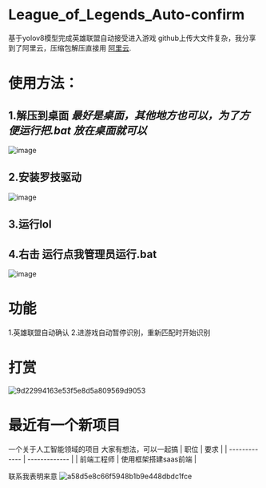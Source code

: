 # League_of_Legends_Auto-confirm
基于yolov8模型完成英雄联盟自动接受进入游戏
github上传大文件复杂，我分享到了阿里云，压缩包解压直接用
[阿里云](https://pages.github.com/).
# 使用方法：
## 1.解压到桌面 *最好是桌面，其他地方也可以，为了方便运行把.bat 放在桌面就可以*
![image](https://github.com/kkive/League_of_Legends_Auto-confirm/assets/51246778/238f7602-d05d-47e9-9b83-dd3394397ad5)
## 2.安装罗技驱动
![image](https://github.com/kkive/League_of_Legends_Auto-confirm/assets/51246778/cf0ac401-de85-407a-968a-f372554137a2)
## 3.运行lol
## 4.右击 **运行点我管理员运行.bat**
![image](https://github.com/kkive/League_of_Legends_Auto-confirm/assets/51246778/a84df6f5-4c86-40a0-9a1f-9a57e37fb1a4)


# 功能
1.英雄联盟自动确认
2.进游戏自动暂停识别，重新匹配时开始识别

# 打赏
![9d22994163e53f5e8d5a809569d9053](https://github.com/kkive/League_of_Legends_Auto-confirm/assets/51246778/043b94e9-4226-46fc-a67d-45649b3d9fb4)

# 最近有一个新项目
一个关于人工智能领域的项目
大家有想法，可以一起搞
| 职位  | 要求 |
| ------------- | ------------- |
| 前端工程师  | 使用框架搭建saas前端  |


联系我表明来意
![a58d5e8c66f5948b1b9e448dbdc1fce](https://github.com/kkive/League_of_Legends_Auto-confirm/assets/51246778/8a2b8fc6-67d5-409b-932a-7b2833a3ea02)
